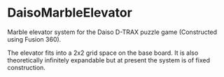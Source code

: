 # DaisoMarbleElevator
Marble elevator system for the Daiso D-TRAX puzzle game (Constructed using Fusion 360). <br/>

The elevator fits into a 2x2 grid space on the base board. It is also theoretically infinitely expandable but at present the system is of fixed construction.

